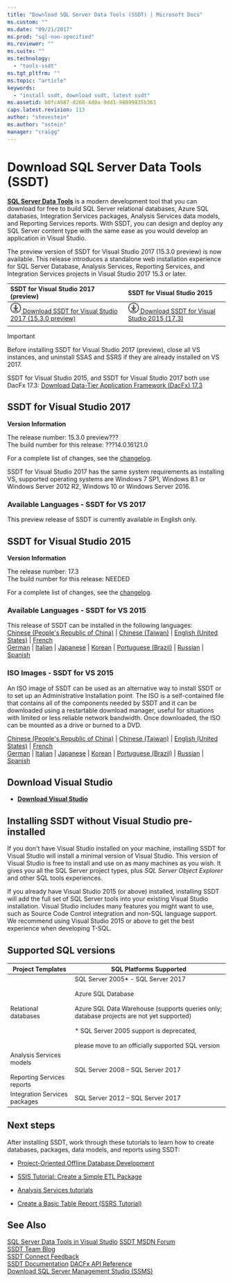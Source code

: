 ```yaml
---
title: "Download SQL Server Data Tools (SSDT) | Microsoft Docs"
ms.custom: ""
ms.date: "09/21/2017"
ms.prod: "sql-non-specified"
ms.reviewer: ""
ms.suite: ""
ms.technology: 
  - "tools-ssdt"
ms.tgt_pltfrm: ""
ms.topic: "article"
keywords: 
  - "install ssdt, download ssdt, latest ssdt"
ms.assetid: b0fc4987-d260-4d0a-9dd1-98099835b361
caps.latest.revision: 113
author: "stevestein"
ms.author: "sstein"
manager: "craigg"
---
```

# Download SQL Server Data Tools (SSDT)

**[SQL Server Data Tools](https://msdn.microsoft.com/library/hh272686(v=vs.103).aspx)** is a modern development tool that you can download for free to build SQL Server relational databases, Azure SQL databases, Integration Services packages, Analysis Services data models, and Reporting Services reports. With SSDT, you can design and deploy any SQL Server content type with the same ease as you would develop an application in Visual Studio. 

The preview version of SSDT for Visual Studio 2017 (15.3.0 preview) is now available. This release introduces a standalone web installation experience for SQL Server Database, Analysis Services, Reporting Services, and Integration Services projects in Visual Studio 2017 15.3 or later.

| SSDT for Visual Studio 2017 (preview) | SSDT for Visual Studio 2015 | 
|:--|:--|
|[![download](../ssdt/media/download.png) Download SSDT for Visual Studio 2017 (15.3.0 preview) ](https://go.microsoft.com/fwlink/?linkid=853836) | [![download](../ssdt/media/download.png) Download SSDT for Visual Studio 2015 (17.3)](https://go.microsoft.com/fwlink/?linkid=852922)|
|||

> [!IMPORTANT]
> Before installing SSDT for Visual Studio 2017 (preview), close all VS instances, and uninstall SSAS and SSRS if they are already installed on VS 2017.
> 


SSDT for Visual Studio 2015, and SSDT for Visual Studio 2017 both use DacFx 17.3: [Download Data-Tier Application Framework (DacFx) 17.3](https://www.microsoft.com/download/details.aspx?id=55713)



## SSDT for Visual Studio 2017
**Version Information**  
  
The release number: 15.3.0 preview???  
The build number for this release: ???14.0.16121.0

For a complete list of changes, see the [changelog](changelog-for-sql-server-data-tools-ssdt.md).

SSDT for Visual Studio 2017 has the same system requirements as installing VS, supported operating systems are Windows 7 SP1, Windows 8.1 or Windows Server 2012 R2, Windows 10 or Windows Server 2016.  

### Available Languages - SSDT for VS 2017
  
 This preview release of SSDT is currently available in English only.



## SSDT for Visual Studio 2015
**Version Information**  
  
The release number: 17.3  
The build number for this release: NEEDED
  
For a complete list of changes, see the [changelog](changelog-for-sql-server-data-tools-ssdt.md).

### Available Languages - SSDT for VS 2015
  
 This release of SSDT can be installed in the following languages:  
[Chinese (People's Republic of China)]( https://go.microsoft.com/fwlink/?linkid=852922&clcid=0x804) | 
[Chinese (Taiwan)]( https://go.microsoft.com/fwlink/?linkid=852922&clcid=0x404) | 
[English (United States)]( https://go.microsoft.com/fwlink/?linkid=852922&clcid=0x409) | 
[French]( https://go.microsoft.com/fwlink/?linkid=852922&clcid=0x40c)  
[German]( https://go.microsoft.com/fwlink/?linkid=852922&clcid=0x407) | 
[Italian]( https://go.microsoft.com/fwlink/?linkid=852922&clcid=0x410) | 
[Japanese]( https://go.microsoft.com/fwlink/?linkid=852922&clcid=0x411) | 
[Korean]( https://go.microsoft.com/fwlink/?linkid=852922&clcid=0x412) | 
[Portuguese (Brazil)]( https://go.microsoft.com/fwlink/?linkid=852922&clcid=0x416) | 
[Russian]( https://go.microsoft.com/fwlink/?linkid=852922&clcid=0x419) | 
[Spanish]( https://go.microsoft.com/fwlink/?linkid=852922&clcid=0x40a)  

### ISO Images - SSDT for VS 2015

An ISO image of SSDT can be used as an alternative way to install SSDT or to set up an Administrative Installation point. The ISO is a self-contained file that contains all of the components needed by SSDT and it can be downloaded using a restartable download manager, useful for situations with limited or less reliable network bandwidth. Once downloaded, the ISO can be mounted as a drive or burned to a DVD.

[Chinese (People's Republic of China)]( https://go.microsoft.com/fwlink/?linkid=852942&clcid=0x804) |
[Chinese (Taiwan)]( https://go.microsoft.com/fwlink/?linkid=852942&clcid=0x404) |
[English (United States)]( https://go.microsoft.com/fwlink/?linkid=852942&clcid=0x409) |
[French]( https://go.microsoft.com/fwlink/?linkid=852942&clcid=0x40c)  
[German]( https://go.microsoft.com/fwlink/?linkid=852942&clcid=0x407) |
[Italian]( https://go.microsoft.com/fwlink/?linkid=852942&clcid=0x410) |
[Japanese]( https://go.microsoft.com/fwlink/?linkid=852942&clcid=0x411) |
[Korean]( https://go.microsoft.com/fwlink/?linkid=852942&clcid=0x412) |
[Portuguese (Brazil)]( https://go.microsoft.com/fwlink/?linkid=852942&clcid=0x416) |
[Russian]( https://go.microsoft.com/fwlink/?linkid=852942&clcid=0x419) |
[Spanish]( https://go.microsoft.com/fwlink/?linkid=852942&clcid=0x40a)


## Download Visual Studio

* [**Download Visual Studio**](https://www.visualstudio.com/downloads)

## Installing SSDT without Visual Studio pre-installed

If you don't have Visual Studio installed on your machine, installing SSDT for Visual Studio will install a minimal version of Visual Studio. This version of Visual Studio is free to install and use on as many machines as you wish. It gives you all the SQL Server project types, plus *SQL Server Object Explorer* and other SQL tools experiences.

If you already have Visual Studio 2015 (or above) installed, installing SSDT will add the full set of SQL Server tools into your existing Visual Studio installation. Visual Studio includes many features you might want to use, such as Source Code Control integration and non-SQL language support. We recommend using Visual Studio 2015 or above to get the best experience when developing T-SQL.


## Supported SQL versions
  
|Project Templates|SQL Platforms Supported|  
|-------------------|--------------------|  
Relational databases|  SQL Server 2005* - SQL Server 2017 <br /><br />Azure SQL Database<br /><br />Azure SQL Data Warehouse (supports queries only; database projects are not yet supported)<br /><br />  * SQL Server 2005 support is deprecated,<br /><br /> please move to an officially supported SQL version|
  |Analysis Services models<br /><br />Reporting Services reports | SQL Server 2008 – SQL Server 2017|
  |Integration Services packages| SQL Server 2012 – SQL Server 2017    |
  
## Next steps  
After installing SSDT, work through these tutorials to learn how to create databases, packages, data models, and reports using SSDT:  
  
-   [Project-Oriented Offline Database Development](https://msdn.microsoft.com/library/hh272702(v=vs.103).aspx)  
  
-   [SSIS Tutorial: Create a Simple ETL Package](../integration-services/ssis-how-to-create-an-etl-package.md)  
  
-   [Analysis Services tutorials](../analysis-services/analysis-services-tutorials-ssas.md)  
  
-   [Create a Basic Table Report (SSRS Tutorial)](../reporting-services/create-a-basic-table-report-ssrs-tutorial.md)  
  



## See Also  
[SQL Server Data Tools in Visual Studio](https://msdn.microsoft.com/library/hh272686(v=vs.103).aspx)  
[SSDT MSDN Forum](https://social.msdn.microsoft.com/Forums/sqlserver/home?forum=ssdt)  
[SSDT Team Blog](http://blogs.msdn.com/b/ssdt/)  
[SSDT Connect Feedback](https://connect.microsoft.com/SQLServer/Feedback)  
[SSDT Documentation](https://msdn.microsoft.com/library/hh272686(v=vs.103).aspx)  
[DACFx API Reference](https://msdn.microsoft.com/library/dn645454.aspx)  
[Download SQL Server Management Studio (SSMS)](../ssms/download-sql-server-management-studio-ssms.md)  
